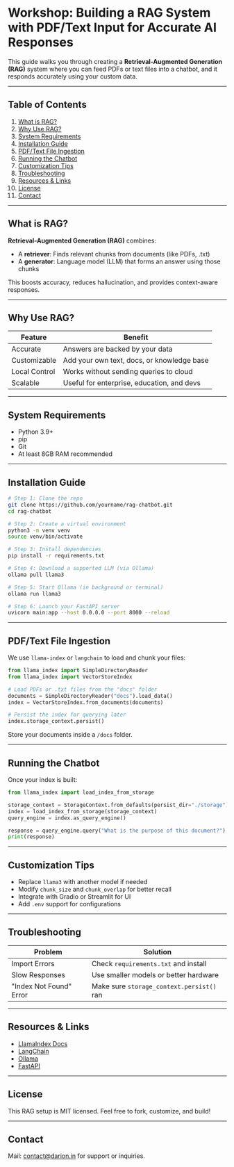 # Workshop: Building a RAG System with PDF/Text Input for Accurate AI Responses

This guide walks you through creating a **Retrieval-Augmented Generation (RAG)** system where you can feed PDFs or text files into a chatbot, and it responds accurately using your custom data.

---

## Table of Contents

1. [What is RAG?](#what-is-rag)
2. [Why Use RAG?](#why-use-rag)
3. [System Requirements](#system-requirements)
4. [Installation Guide](#installation-guide)
5. [PDF/Text File Ingestion](#pdftext-file-ingestion)
6. [Running the Chatbot](#running-the-chatbot)
7. [Customization Tips](#customization-tips)
8. [Troubleshooting](#troubleshooting)
9. [Resources & Links](#resources--links)
10. [License](#license)
11. [Contact](#contact)

---

## What is RAG?

**Retrieval-Augmented Generation (RAG)** combines:

* A **retriever**: Finds relevant chunks from documents (like PDFs, .txt)
* A **generator**: Language model (LLM) that forms an answer using those chunks

This boosts accuracy, reduces hallucination, and provides context-aware responses.

---

## Why Use RAG?

| Feature       | Benefit                                    |
| ------------- | ------------------------------------------ |
| Accurate      | Answers are backed by your data            |
| Customizable  | Add your own text, docs, or knowledge base |
| Local Control | Works without sending queries to cloud     |
| Scalable      | Useful for enterprise, education, and devs |

---

## System Requirements

* Python 3.9+
* pip
* Git
* At least 8GB RAM recommended

---

## Installation Guide

```bash
# Step 1: Clone the repo
git clone https://github.com/yourname/rag-chatbot.git
cd rag-chatbot

# Step 2: Create a virtual environment
python3 -m venv venv
source venv/bin/activate

# Step 3: Install dependencies
pip install -r requirements.txt

# Step 4: Download a supported LLM (via Ollama)
ollama pull llama3

# Step 5: Start Ollama (in background or terminal)
ollama run llama3

# Step 6: Launch your FastAPI server
uvicorn main:app --host 0.0.0.0 --port 8000 --reload
```

---

## PDF/Text File Ingestion

We use `llama-index` or `langchain` to load and chunk your files:

```python
from llama_index import SimpleDirectoryReader
from llama_index import VectorStoreIndex

# Load PDFs or .txt files from the "docs" folder
documents = SimpleDirectoryReader("docs").load_data()
index = VectorStoreIndex.from_documents(documents)

# Persist the index for querying later
index.storage_context.persist()
```

Store your documents inside a `/docs` folder.

---

## Running the Chatbot

Once your index is built:

```python
from llama_index import load_index_from_storage

storage_context = StorageContext.from_defaults(persist_dir="./storage")
index = load_index_from_storage(storage_context)
query_engine = index.as_query_engine()

response = query_engine.query("What is the purpose of this document?")
print(response)
```

---

## Customization Tips

* Replace `llama3` with another model if needed
* Modify `chunk_size` and `chunk_overlap` for better recall
* Integrate with Gradio or Streamlit for UI
* Add `.env` support for configurations

---

## Troubleshooting

| Problem                 | Solution                                  |
| ----------------------- | ----------------------------------------- |
| Import Errors           | Check `requirements.txt` and install      |
| Slow Responses          | Use smaller models or better hardware     |
| "Index Not Found" Error | Make sure `storage_context.persist()` ran |

---

## Resources & Links

* [LlamaIndex Docs](https://docs.llamaindex.ai/)
* [LangChain](https://docs.langchain.com/)
* [Ollama](https://ollama.com)
* [FastAPI](https://fastapi.tiangolo.com/)

---

## License

This RAG setup is MIT licensed. Feel free to fork, customize, and build!

---

## Contact

Mail: contact@darion.in for support or inquiries.
